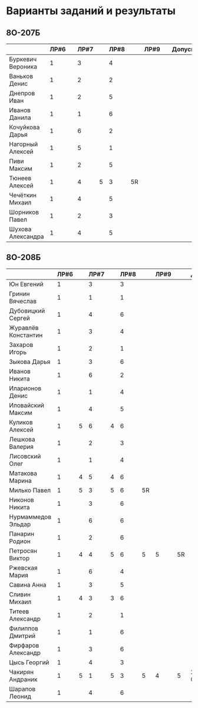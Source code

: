 # Варианты заданий и результаты

## 8О-207Б
|                     | ЛР#6 |   | ЛР#7 |   | ЛР#8 |   | ЛР#9 |   |   Допуск   |
|---------------------|------|---|------|---|------|---|------|---|------------|
| Буркевич Вероника   |  1   |   |  3   |   |  4   |   |      |   |            |
| Ваньков Денис       |  1   |   |  2   |   |  2   |   |      |   |            |
| Днепров Иван        |  1   |   |  2   |   |  5   |   |      |   |            |
| Иванов Данила       |  1   |   |  1   |   |  6   |   |      |   |            |
| Кочуйкова Дарья     |  1   |   |  6   |   |  2   |   |      |   |            |
| Нагорный Алексей    |  1   |   |  5   |   |  1   |   |      |   |            |
| Пиви Максим         |  1   |   |  2   |   |  5   |   |      |   |            |
| Тюнеев Алексей      |  1   |   |  4   | 5 |  3   | 5R|      |   |            |
| Чечёткин Михаил     |  1   |   |  4   |   |  5   |   |      |   |            |
| Шорников Павел      |  1   |   |  2   |   |  3   |   |      |   |            |
| Шухова Александра   |  1   |   |  4   |   |  5   |   |      |   |            |

## 8О-208Б
|                     | ЛР#6 |   | ЛР#7 |   | ЛР#8 |   | ЛР#9 |   |   Допуск   |
|---------------------|------|---|------|---|------|---|------|---|------------|
| Юн Евгений          |  1   |   |  3   |   |  3   |   |      |   |            |
| Гринин Вячеслав     |  1   |   |  1   |   |  1   |   |      |   |            |
| Дубовицкий Сергей   |  1   |   |  4   |   |  6   |   |      |   |            |
| Журавлёв Константин |  1   |   |  3   |   |  4   |   |      |   |            |
| Захаров Игорь       |  1   |   |  2   |   |  1   |   |      |   |            |
| Зыкова Дарья        |  1   |   |  3   |   |  6   |   |      |   |            |
| Иванов Никита       |  1   |   |  6   |   |  2   |   |      |   |            |
| Иларионов Денис     |  1   |   |  1   |   |  4   |   |      |   |            |
| Иловайский Максим   |  1   |   |  4   |   |  5   |   |      |   |            |
| Куликов Алексей     |  1   | 5 |  6   | 4 |  6   |   |      |   |            |
| Лешкова Валерия     |  1   |   |  2   |   |  3   |   |      |   |            |
| Лисовский Олег      |  1   |   |  1   |   |  4   |   |      |   |            |
| Матакова Марина     |  1   | 4 |  5   | 4 |  6   |   |      |   |            |
| Милько Павел        |  1   | 5 |  3   | 5 |  6   | 5R|      |   |            |
| Никонов Никита      |  1   |   |  3   |   |  6   |   |      |   |            |
| Нурмаммедов Эльдар  |  1   |   |  6   |   |  6   |   |      |   |            |
| Панарин Родион      |  1   |   |  2   |   |  6   |   |      |   |            |
| Петросян Виктор     |  1   | 4 |  4   | 5 |  6   | 5 |  5   | 5R|            |
| Ржевская Мария      |  1   |   |  6   |   |  4   |   |      |   |            |
| Савина Анна         |  1   |   |  3   |   |  5   |   |      |   |            |
| Сливин Михаил       |  1   | 4 |  3   | 3 |  6   |   |      |   |            |
| Титеев Александр    |  1   |   |  2   |   |  1   |   |      |   |            |
| Филиппов Дмитрий    |  1   |   |  1   |   |  6   |   |      |   |            |
| Фирфаров Александр  |  1   |   |  3   |   |  6   |   |      |   |            |
| Цысь Георгий        |  1   |   |  4   |   |  3   |   |      |   |            |
| Чакирян Андраник    |  1   | 5 |  1   | 5 |  3   | 5 |  4   | 5 | 2019-04-27 |
| Шарапов Леонид      |  1   |   |  4   |   |  6   |   |      |   |            |
